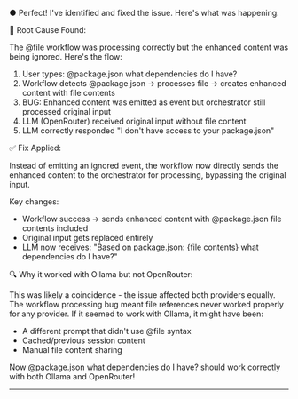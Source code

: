 ● Perfect! I've identified and fixed the issue. Here's what was happening:

  🐛 Root Cause Found:

  The @file workflow was processing correctly but the enhanced content was being ignored. Here's
  the flow:

  1. User types: @package.json what dependencies do I have?
  2. Workflow detects @package.json → processes file → creates enhanced content with file
  contents
  3. BUG: Enhanced content was emitted as event but orchestrator still processed original input
  4. LLM (OpenRouter) received original input without file content
  5. LLM correctly responded "I don't have access to your package.json"

  ✅ Fix Applied:

  Instead of emitting an ignored event, the workflow now directly sends the enhanced content to
  the orchestrator for processing, bypassing the original input.

  Key changes:
  - Workflow success → sends enhanced content with @package.json file contents included
  - Original input gets replaced entirely
  - LLM now receives: "Based on package.json: {file contents} what dependencies do I have?"

  🔍 Why it worked with Ollama but not OpenRouter:

  This was likely a coincidence - the issue affected both providers equally. The workflow
  processing bug meant file references never worked properly for any provider. If it seemed to
  work with Ollama, it might have been:
  - A different prompt that didn't use @file syntax
  - Cached/previous session content
  - Manual file content sharing

  Now @package.json what dependencies do I have? should work correctly with both Ollama and 
  OpenRouter!

---

